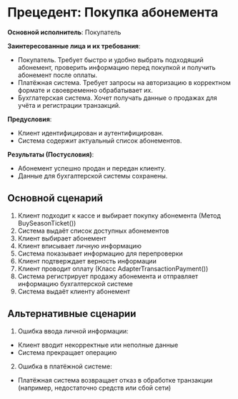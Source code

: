# Прецедент: Покупка абонемента

**Основной исполнитель**: Покупатель

**Заинтересованные лица и их требования**:
-   Покупатель. Требует быстро и удобно выбрать подходящий абонемент, проверить информацию перед покупкой и получить абонемент после оплаты.
-   Платёжная система. Требует запросы на авторизацию в корректном формате и своевременно обрабатывает их.
-   Бухглатерская система. Хочет получать данные о продажах для учёта и регистрации транзакций.

**Предусловия**:
-   Клиент идентифицирован и аутентифицирован.
-   Система содержит актуальный список абонементов.

**Результаты (Постусловия)**:
-   Абонемент успешно продан и передан клиенту.
-   Данные для бухгалтерской системы сохранены.

## Основной сценарий

1. Клиент подходит к кассе и выбирает покупку абонемента (Метод BuySeasonTicket())
1. Система выдаёт список доступных абонементов
1. Клиент выбирает абонемент
1. Клиент вписывает личную информацию
1. Система показывает информацию для перепроверки
1. Клиент подтверждает верность информации
1. Клиент проводит оплату (Класс AdapterTransactionPayment())
1. Система регистрирует продажу абонемента и отправляет информацию бухгалтерской системе
1. Система выдаёт клиенту абонемент

## Альтернативные сценарии

1. Ошибка ввода личной информации:
-   Клиент вводит некорректные или неполные данные
-   Система прекращает операцию

2. Ошибка в платёжной системе:
-   Платёжная система возвращает отказ в обработке транзакции (например, недостаточно средств или сбой сети)
